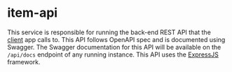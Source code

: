 # item-api
This service is responsible for running the back-end REST API that the [client](/client) app calls to. This API follows OpenAPI spec and is documented using Swagger. The Swagger documentation for this API will be available on the `/api/docs` endpoint of any running instance. This API uses the [ExpressJS](https://expressjs.com/) framework.